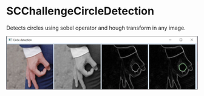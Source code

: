 # SCChallengeCircleDetection

Detects circles using sobel operator and hough transform in any image.

![alt text](https://github.com/as14g18/SCChallengeCircleDetection/blob/master/circle_detection.PNG)
